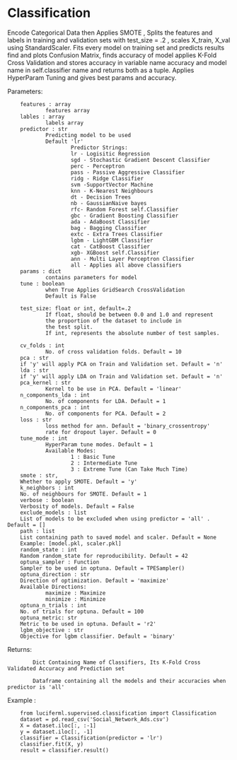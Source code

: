 # Classification

 Encode Categorical Data then Applies SMOTE , Splits the features and labels in training and validation sets with test_size = .2 , scales X_train, X_val using StandardScaler.
Fits every model on training set and predicts results find and plots Confusion Matrix,
finds accuracy of model applies K-Fold Cross Validation
and stores accuracy in variable name accuracy and model name in self.classifier name and returns both as a tuple.
Applies HyperParam Tuning and gives best params and accuracy.

Parameters:

        features : array
                features array
        lables : array
                labels array
        predictor : str
                Predicting model to be used
                Default 'lr'
                        Predictor Strings:
                        lr - Logisitic Regression
                        sgd - Stochastic Gradient Descent Classifier
                        perc - Perceptron
                        pass - Passive Aggressive Classifier
                        ridg - Ridge Classifier
                        svm -SupportVector Machine
                        knn - K-Nearest Neighbours
                        dt - Decision Trees
                        nb - GaussianNaive bayes
                        rfc- Random Forest self.Classifier
                        gbc - Gradient Boosting Classifier
                        ada - AdaBoost Classifier
                        bag - Bagging Classifier
                        extc - Extra Trees Classifier
                        lgbm - LightGBM Classifier
                        cat - CatBoost Classifier
                        xgb- XGBoost self.Classifier
                        ann - Multi Layer Perceptron Classifier
                        all - Applies all above classifiers
        params : dict
                contains parameters for model
        tune : boolean
                when True Applies GridSearch CrossValidation
                Default is False

        test_size: float or int, default=.2
                If float, should be between 0.0 and 1.0 and represent
                the proportion of the dataset to include in
                the test split.
                If int, represents the absolute number of test samples.

        cv_folds : int
                No. of cross validation folds. Default = 10
        pca : str
        if 'y' will apply PCA on Train and Validation set. Default = 'n'
        lda : str
        if 'y' will apply LDA on Train and Validation set. Default = 'n'
        pca_kernel : str
                Kernel to be use in PCA. Default = 'linear'
        n_components_lda : int
                No. of components for LDA. Default = 1
        n_components_pca : int
                No. of components for PCA. Default = 2
        loss : str
                loss method for ann. Default = 'binary_crossentropy'
                rate for dropout layer. Default = 0
        tune_mode : int
                HyperParam tune modes. Default = 1
                Available Modes:
                        1 : Basic Tune
                        2 : Intermediate Tune
                        3 : Extreme Tune (Can Take Much Time)
        smote : str,
        Whether to apply SMOTE. Default = 'y'
        k_neighbors : int
        No. of neighbours for SMOTE. Default = 1
        verbose : boolean
        Verbosity of models. Default = False
        exclude_models : list
        List of models to be excluded when using predictor = 'all' . Default = []
        path : list
        List containing path to saved model and scaler. Default = None
        Example: [model.pkl, scaler.pkl]
        random_state : int
        Random random_state for reproducibility. Default = 42
        optuna_sampler : Function
        Sampler to be used in optuna. Default = TPESampler()
        optuna_direction : str
        Direction of optimization. Default = 'maximize'
        Available Directions:
                maximize : Maximize
                minimize : Minimize
        optuna_n_trials : int
        No. of trials for optuna. Default = 100
        optuna_metric: str
        Metric to be used in optuna. Default = 'r2'
        lgbm_objective : str
        Objective for lgbm classifier. Default = 'binary'
Returns:

            Dict Containing Name of Classifiers, Its K-Fold Cross Validated Accuracy and Prediction set

            Dataframe containing all the models and their accuracies when predictor is 'all'

Example :

        from luciferml.supervised.classification import Classification
        dataset = pd.read_csv('Social_Network_Ads.csv')
        X = dataset.iloc[:, :-1]
        y = dataset.iloc[:, -1]
        classifier = Classification(predictor = 'lr')
        classifier.fit(X, y)
        result = classifier.result()
